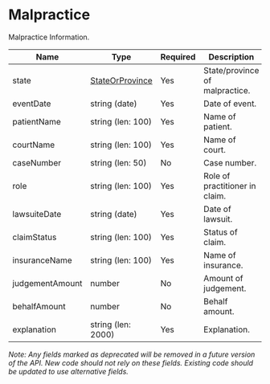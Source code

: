 # Malpractice

Malpractice Information.

| Name | Type | Required | Description |
| - | - | - | - |
| state | [StateOrProvince](../state-or-province.md) | Yes | State/province of malpractice. |
| eventDate | string (date) | Yes | Date of event. |
| patientName | string (len: 100) | Yes | Name of patient. |
| courtName | string (len: 100) | Yes | Name of court. |
| caseNumber | string (len: 50) | No | Case number. |
| role | string (len: 100) | Yes | Role of practitioner in claim. |
| lawsuiteDate | string (date) | Yes | Date of lawsuit. |
| claimStatus | string (len: 100) | Yes | Status of claim. |
| insuranceName | string (len: 100) | Yes | Name of insurance. |
| judgementAmount | number | No | Amount of judgement. |
| behalfAmount | number | No | Behalf amount. |
| explanation | string (len: 2000) | Yes | Explanation. |

*Note: Any fields marked as deprecated will be removed in a future version of the API. New code should not rely on these fields. Existing code should be updated to use alternative fields.*

